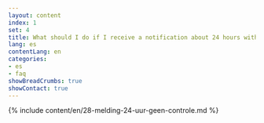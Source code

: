 ```yaml
---
layout: content
index: 1
set: 4
title: What should I do if I receive a notification about 24 hours with no checks by the app?
lang: es
contentLang: en
categories:
- es
- faq
showBreadCrumbs: true
showContact: true
---
```

{% include content/en/28-melding-24-uur-geen-controle.md %}
